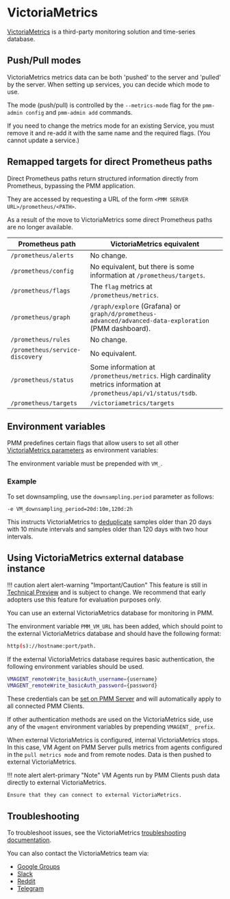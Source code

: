 # VictoriaMetrics

[VictoriaMetrics](https://victoriametrics.github.io/) is a third-party monitoring solution and time-series database.

## Push/Pull modes

VictoriaMetrics metrics data can be both 'pushed' to the server and 'pulled' by the server. When setting up services, you can decide which mode to use.

The mode (push/pull) is controlled by the `--metrics-mode` flag for the `pmm-admin config` and `pmm-admin add` commands.

If you need to change the metrics mode for an existing Service, you must remove it and re-add it with the same name and the required flags. (You cannot update a service.)

## Remapped targets for direct Prometheus paths

Direct Prometheus paths return structured information directly from Prometheus, bypassing the PMM application.

They are accessed by requesting a URL of the form `<PMM SERVER URL>/prometheus/<PATH>`.

As a result of the move to VictoriaMetrics some direct Prometheus paths are no longer available.

| Prometheus path                 | VictoriaMetrics equivalent
|---------------------------------|--------------------------------------------------------------------------------------------------------------------------
| `/prometheus/alerts`            | No change.
| `/prometheus/config`            | No equivalent, but there is some information at `/prometheus/targets`.
| `/prometheus/flags`             | The `flag` metrics at `/prometheus/metrics`.
| `/prometheus/graph`             | `/graph/explore` (Grafana) or `graph/d/prometheus-advanced/advanced-data-exploration` (PMM dashboard).
| `/prometheus/rules`             | No change.
| `/prometheus/service-discovery` | No equivalent.
| `/prometheus/status`            | Some information at `/prometheus/metrics`. High cardinality metrics information at `/prometheus/api/v1/status/tsdb`.
| `/prometheus/targets`           | `/victoriametrics/targets`

## Environment variables

PMM predefines certain flags that allow users to set all other [VictoriaMetrics parameters](https://docs.victoriametrics.com/#list-of-command-line-flags) as environment variables:

The environment variable must be prepended with `VM_`.

### Example

To set downsampling, use the `downsampling.period` parameter as follows:

```
-e VM_downsampling_period=20d:10m,120d:2h
```

This instructs VictoriaMetrics to [deduplicate](https://docs.victoriametrics.com/#deduplication) samples older than 20 days with 10 minute intervals and samples older than 120 days with two hour intervals.

## Using VictoriaMetrics external database instance

!!! caution alert alert-warning "Important/Caution"
    This feature is still in [Technical Preview](../../reference/glossary.md#technical-preview) and is subject to change. We recommend that early adopters use this feature for evaluation purposes only.

You can use an external VictoriaMetrics database for monitoring in PMM.

The environment variable `PMM_VM_URL` has been added, which should point to the external VictoriaMetrics database and should have the following format:

```sh
http(s)://hostname:port/path.
```

If the external VictoriaMetrics database requires basic authentication, the following environment variables should be used. 

```sh
VMAGENT_remoteWrite_basicAuth_username={username}
VMAGENT_remoteWrite_basicAuth_password={password}
```

These credentials can be [set on PMM Server](../../install-pmm/install-pmm-server/deployment-options/docker/env_var.md#configure-vmagent-variables) and will automatically apply to all connected PMM Clients.

If other authentication methods are used on the VictoriaMetrics side, use any of the `vmagent` environment variables by prepending `VMAGENT_ prefix`.

When external VictoriaMetrics is configured, internal VictoriaMetrics stops. In this case, VM Agent on PMM Server pulls metrics from agents configured in the `pull metrics mode` and from remote nodes. Data is then pushed to external VictoriaMetrics.

!!! note alert alert-primary "Note"
    VM Agents run by PMM Clients push data directly to external VictoriaMetrics. 
    
    Ensure that they can connect to external VictoriaMetrics.

## Troubleshooting

To troubleshoot issues, see the VictoriaMetrics [troubleshooting documentation](https://victoriametrics.github.io/#troubleshooting).

You can also contact the VictoriaMetrics team via:

- [Google Groups](https://groups.google.com/forum/#!forum/victorametrics-users)
- [Slack](http://slack.victoriametrics.com/)
- [Reddit](https://www.reddit.com/r/VictoriaMetrics/)
- [Telegram](https://t.me/VictoriaMetrics_en)